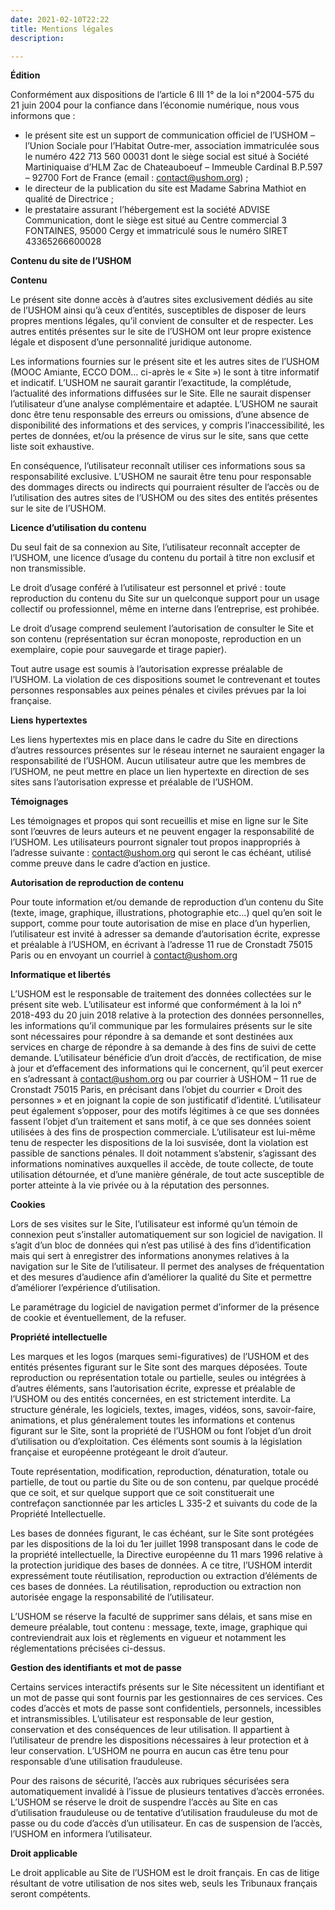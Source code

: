 ```yaml
---
date: 2021-02-10T22:22
title: Mentions légales
description: 

---
```

**Édition**

Conformément aux dispositions de l’article 6 III 1° de la loi n°2004-575 du 21 juin 2004 pour la confiance dans l’économie numérique, nous vous informons que :

* le présent site est un support de communication officiel de l’USHOM – l’Union Sociale pour l’Habitat Outre-mer, association immatriculée sous le numéro 422 713 560 00031 dont le siège social est situé à Société Martiniquaise d’HLM Zac de Chateauboeuf – Immeuble Cardinal B.P.597 – 92700 Fort de France (email : contact@ushom.org) ;
* le directeur de la publication du site est Madame Sabrina Mathiot en qualité de Directrice ;
* le prestataire assurant l’hébergement est la société ADVISE Communication, dont le siège est situé au Centre commercial 3 FONTAINES, 95000 Cergy et immatriculé sous le numéro SIRET 43365266600028

**Contenu du site de l’USHOM**

**Contenu**

Le présent site donne accès à d’autres sites exclusivement dédiés au site de l’USHOM ainsi qu’à ceux d’entités, susceptibles de disposer de leurs propres mentions légales, qu’il convient de consulter et de respecter. Les autres entités présentes sur le site de l’USHOM ont leur propre existence légale et disposent d’une personnalité juridique autonome.

Les informations fournies sur le présent site et les autres sites de l’USHOM (MOOC Amiante, ECCO DOM… ci-après le « Site ») le sont à titre informatif et indicatif. L’USHOM ne saurait garantir l’exactitude, la complétude, l’actualité des informations diffusées sur le Site. Elle ne saurait dispenser l’utilisateur d’une analyse complémentaire et adaptée. L’USHOM ne saurait donc être tenu responsable des erreurs ou omissions, d’une absence de disponibilité des informations et des services, y compris l’inaccessibilité, les pertes de données, et/ou la présence de virus sur le site, sans que cette liste soit exhaustive.

En conséquence, l’utilisateur reconnaît utiliser ces informations sous sa responsabilité exclusive. L’USHOM ne saurait être tenu pour responsable des dommages directs ou indirects qui pourraient résulter de l’accès ou de l’utilisation des autres sites de l’USHOM ou des sites des entités présentes sur le site de l’USHOM.

**Licence d’utilisation du contenu**

Du seul fait de sa connexion au Site, l’utilisateur reconnaît accepter de l’USHOM, une licence d’usage du contenu du portail à titre non exclusif et non transmissible.

Le droit d’usage conféré à l’utilisateur est personnel et privé : toute reproduction du contenu du Site sur un quelconque support pour un usage collectif ou professionnel, même en interne dans l’entreprise, est prohibée.

Le droit d’usage comprend seulement l’autorisation de consulter le Site et son contenu (représentation sur écran monoposte, reproduction en un exemplaire, copie pour sauvegarde et tirage papier).

Tout autre usage est soumis à l’autorisation expresse préalable de l’USHOM. La violation de ces dispositions soumet le contrevenant et toutes personnes responsables aux peines pénales et civiles prévues par la loi française.

**Liens hypertextes**

Les liens hypertextes mis en place dans le cadre du Site en directions d’autres ressources présentes sur le réseau internet ne sauraient engager la responsabilité de l’USHOM. Aucun utilisateur autre que les membres de l’USHOM, ne peut mettre en place un lien hypertexte en direction de ses sites sans l’autorisation expresse et préalable de l’USHOM.

**Témoignages**

Les témoignages et propos qui sont recueillis et mise en ligne sur le Site sont l’œuvres de leurs auteurs et ne peuvent engager la responsabilité de l’USHOM. Les utilisateurs pourront signaler tout propos inappropriés à l’adresse suivante : [contact@ushom.org](mailto:contact@ushom.org) qui seront le cas échéant, utilisé comme preuve dans le cadre d’action en justice.

**Autorisation de reproduction de contenu**

Pour toute information et/ou demande de reproduction d’un contenu du Site (texte, image, graphique, illustrations, photographie etc…) quel qu’en soit le support, comme pour toute autorisation de mise en place d’un hyperlien, l’utilisateur est invité à adresser sa demande d’autorisation écrite, expresse et préalable à l’USHOM, en écrivant à l’adresse 11 rue de Cronstadt 75015 Paris ou en envoyant un courriel à contact@ushom.org

**Informatique et libertés**

L’USHOM est le responsable de traitement des données collectées sur le présent site web. L’utilisateur est informé que conformément à la loi n° 2018-493 du 20 juin 2018 relative à la protection des données personnelles, les informations qu’il communique par les formulaires présents sur le site sont nécessaires pour répondre à sa demande et sont destinées aux services en charge de répondre à sa demande à des fins de suivi de cette demande. L’utilisateur bénéficie d’un droit d’accès, de rectification, de mise à jour et d’effacement des informations qui le concernent, qu’il peut exercer en s’adressant à [contact@ushom.org](mailto:contact@ushom.org) ou par courrier à USHOM – 11 rue de Cronstadt 75015 Paris, en précisant dans l’objet du courrier « Droit des personnes » et en joignant la copie de son justificatif d’identité. L’utilisateur peut également s’opposer, pour des motifs légitimes à ce que ses données fassent l’objet d’un traitement et sans motif, à ce que ses données soient utilisées à des fins de prospection commerciale. L’utilisateur est lui-même tenu de respecter les dispositions de la loi susvisée, dont la violation est passible de sanctions pénales. Il doit notamment s’abstenir, s’agissant des informations nominatives auxquelles il accède, de toute collecte, de toute utilisation détournée, et d’une manière générale, de tout acte susceptible de porter atteinte à la vie privée ou à la réputation des personnes.

**Cookies**

Lors de ses visites sur le Site, l’utilisateur est informé qu’un témoin de connexion peut s’installer automatiquement sur son logiciel de navigation. Il s’agit d’un bloc de données qui n’est pas utilisé à des fins d’identification mais qui sert à enregistrer des informations anonymes relatives à la navigation sur le Site de l’utilisateur. Il permet des analyses de fréquentation et des mesures d’audience afin d’améliorer la qualité du Site et permettre d’améliorer l’expérience d’utilisation.

Le paramétrage du logiciel de navigation permet d’informer de la présence de cookie et éventuellement, de la refuser.

**Propriété intellectuelle**

Les marques et les logos (marques semi-figuratives) de l’USHOM et des entités présentes figurant sur le Site sont des marques déposées. Toute reproduction ou représentation totale ou partielle, seules ou intégrées à d’autres éléments, sans l’autorisation écrite, expresse et préalable de l’USHOM ou des entités concernées, en est strictement interdite. La structure générale, les logiciels, textes, images, vidéos, sons, savoir-faire, animations, et plus généralement toutes les informations et contenus figurant sur le Site, sont la propriété de l’USHOM ou font l’objet d’un droit d’utilisation ou d’exploitation. Ces éléments sont soumis à la législation française et européenne protégeant le droit d’auteur.

Toute représentation, modification, reproduction, dénaturation, totale ou partielle, de tout ou partie du Site ou de son contenu, par quelque procédé que ce soit, et sur quelque support que ce soit constituerait une contrefaçon sanctionnée par les articles L 335-2 et suivants du code de la Propriété Intellectuelle.

Les bases de données figurant, le cas échéant, sur le Site sont protégées par les dispositions de la loi du 1er juillet 1998 transposant dans le code de la propriété intellectuelle, la Directive européenne du 11 mars 1996 relative à la protection juridique des bases de données. A ce titre, l’USHOM interdit expressément toute réutilisation, reproduction ou extraction d’éléments de ces bases de données. La réutilisation, reproduction ou extraction non autorisée engage la responsabilité de l’utilisateur.

L’USHOM se réserve la faculté de supprimer sans délais, et sans mise en demeure préalable, tout contenu : message, texte, image, graphique qui contreviendrait aux lois et règlements en vigueur et notamment les réglementations précisées ci-dessus.

**Gestion des identifiants et mot de passe**

Certains services interactifs présents sur le Site nécessitent un identifiant et un mot de passe qui sont fournis par les gestionnaires de ces services. Ces codes d’accès et mots de passe sont confidentiels, personnels, incessibles et intransmissibles. L’utilisateur est responsable de leur gestion, conservation et des conséquences de leur utilisation. Il appartient à l’utilisateur de prendre les dispositions nécessaires à leur protection et à leur conservation. L’USHOM ne pourra en aucun cas être tenu pour responsable d’une utilisation frauduleuse.

Pour des raisons de sécurité, l’accès aux rubriques sécurisées sera automatiquement invalidé à l’issue de plusieurs tentatives d’accès erronées. L’USHOM se réserve le droit de suspendre l’accès au Site en cas d’utilisation frauduleuse ou de tentative d’utilisation frauduleuse du mot de passe ou du code d’accès d’un utilisateur. En cas de suspension de l’accès, l’USHOM en informera l’utilisateur.

**Droit applicable**

Le droit applicable au Site de l’USHOM est le droit français. En cas de litige résultant de votre utilisation de nos sites web, seuls les Tribunaux français seront compétents.